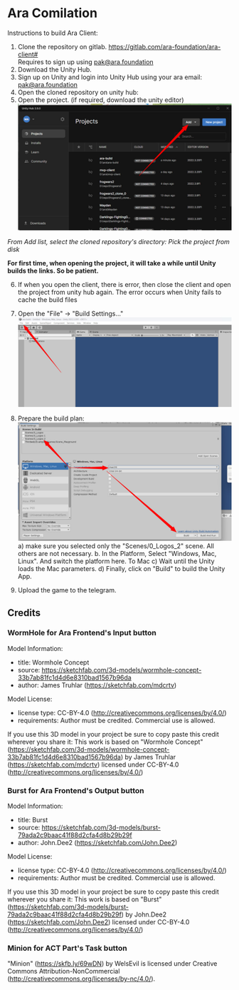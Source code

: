 # Ara Comilation

Instructions to build Ara Client:

1. Clone the repository on gitlab. https://gitlab.com/ara-foundation/ara-client#  
     Requires to sign up using pak@ara.foundation
2. Download the Unity Hub.
3. Sign up on Unity and login into Unity Hub using your ara email: pak@ara.foundation
4. Open the cloned repository on unity hub:
5. Open the project. (if required, download the unity editor)
![image 1](./build_1.jpg)

*From Add list, select the cloned repository's directory: Pick the project from disk*

**For first time, when opening the project, it will take a while until Unity builds the links. So be patient.**

6. If when you open the client, there is error, then close the client and open the project from unity hub again. The error occurs when Unity fails to cache the build files

7. Open the "File" -> "Build Settings..."
![image 2](./build_2.jpg)

8. Prepare the build plan:
![image 3](./build_3.jpg)
a) make sure you selected only the "Scenes/0_Logos_2" scene. All others are not necessary.
b. In the Platform, Select "Windows, Mac, Linux". And switch the platform here. To Mac
c) Wait until the Unity loads the Mac parameters.
d) Finally, click on "Build" to build the Unity App.

9. Upload the game to the telegram.
## Credits

### WormHole for Ara Frontend's Input button
Model Information:
* title:	Wormhole Concept
* source:	https://sketchfab.com/3d-models/wormhole-concept-33b7ab81fc1d4d6e8310bad1567b96da
* author:	James Truhlar (https://sketchfab.com/mdcrtv)

Model License:
* license type:	CC-BY-4.0 (http://creativecommons.org/licenses/by/4.0/)
* requirements:	Author must be credited. Commercial use is allowed.

If you use this 3D model in your project be sure to copy paste this credit wherever you share it:
This work is based on "Wormhole Concept" (https://sketchfab.com/3d-models/wormhole-concept-33b7ab81fc1d4d6e8310bad1567b96da) by James Truhlar (https://sketchfab.com/mdcrtv) licensed under CC-BY-4.0 (http://creativecommons.org/licenses/by/4.0/)


### Burst for Ara Frontend's Output button
Model Information:
* title:	Burst
* source:	https://sketchfab.com/3d-models/burst-79ada2c9baac41f88d2cfa4d8b29b29f
* author:	John.Dee2 (https://sketchfab.com/John.Dee2)

Model License:
* license type:	CC-BY-4.0 (http://creativecommons.org/licenses/by/4.0/)
* requirements:	Author must be credited. Commercial use is allowed.

If you use this 3D model in your project be sure to copy paste this credit wherever you share it:
This work is based on "Burst" (https://sketchfab.com/3d-models/burst-79ada2c9baac41f88d2cfa4d8b29b29f) by John.Dee2 (https://sketchfab.com/John.Dee2) licensed under CC-BY-4.0 (http://creativecommons.org/licenses/by/4.0/)


### Minion for ACT Part's Task button
"Minion" (https://skfb.ly/69wDN) by WelsEvil is licensed under Creative Commons Attribution-NonCommercial (http://creativecommons.org/licenses/by-nc/4.0/).